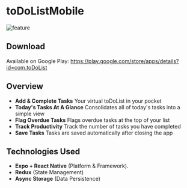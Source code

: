 # toDoListMobile

![feature](https://user-images.githubusercontent.com/88138479/165318165-adb3a543-cd97-4f32-8977-9f197ed8c73a.png)

## Download
Available on Google Play:
https://play.google.com/store/apps/details?id=com.toDoList

## Overview

- **Add & Complete Tasks** Your virtual toDoList in your pocket
- **Today's Tasks At A Glance** Consolidates all of today's tasks into a simple view
- **Flag Overdue Tasks** Flags overdue tasks at the top of your list
- **Track Productivity** Track the number of tasks you have completed
- **Save Tasks** Tasks are saved automatically after closing the app

## Technologies Used

- **Expo + React Native** (Platform & Framework).
- **Redux** (State Management)
- **Async Storage** (Data Persistence)
